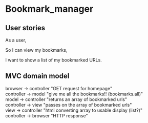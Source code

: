 # Bookmark_manager

## User stories

As a user,

So I can view my bookmarks,

I want to show a list of my bookmarked URLs.

## MVC domain model

browser -> controller "GET request for homepage"  
controller -> model "give me all the bookmarks!! (bookmarks.all)"  
model -> controller "returns an array of bookmarked urls"  
controller -> view "passes on the array of bookmarked urls"  
view -> controller "html converting array to usable display (list?)"  
controller -> browser "HTTP response"  


